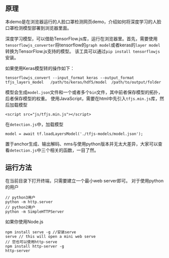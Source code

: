 ## 原理

本demo是在浏览器运行的人脸口罩检测网页demo，介绍如何将深度学习的人脸口罩检测模型部署到浏览器里面。

深度学习模型，可以借助TensorFlow.js库，运行在浏览器里。首先，需要使用`tensorflowjs_converter`将tensorflow的`graph model`或者keras的`layer model`转换为TensorFlow.js支持的模型。
该工具可以通过`pip install tensorflowjs`安装。

如果使用Keras模型转的操作如下：
```
tensorflowjs_convert --input_format keras --output_format tfjs_layers_model   /path/to/keras/hdf5/model  /path/to/output/folder
```
模型会生成`model.json`文件和一个或者多个`bin`文件，其中前者保存模型的拓扑，后者保存模型的权重。
使用JavaScript，需要在html中先引入`tfjs.min.js`库，然后加载模型
```
<script src="js/tfjs.min.js"></script> 

```
在`detection.js`中，加载模型
```
model = await tf.loadLayersModel('./tfjs-models/model.json');
```
置于anchor生成、输出解码、nms与使用python版本并无太大差异，大家可以查看`detection.js`中三个相关的函数，一目了然。

## 运行方法
在当前目录下打开终端，只需要建立一个最小web server即可。
对于使用python的用户
```
// python3用户
python -m http.server
// python2用户
python -m SimpleHTTPServer

```
如果你使用Node.js
```
npm install serve -g //安装serve
serve // this will open a mini web serve
// 您也可以使用http-serve
npm install http-server -g
http-server
```